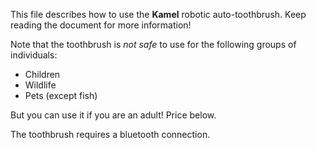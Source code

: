 This file describes how to use the **Kamel** robotic auto-toothbrush. Keep reading the document for more information!

Note that the toothbrush is *not safe* to use for the following groups of individuals:
- Children
- Wildlife
- Pets (except fish)

But you can use it if you are an adult! Price below.

The toothbrush requires a bluetooth connection.
